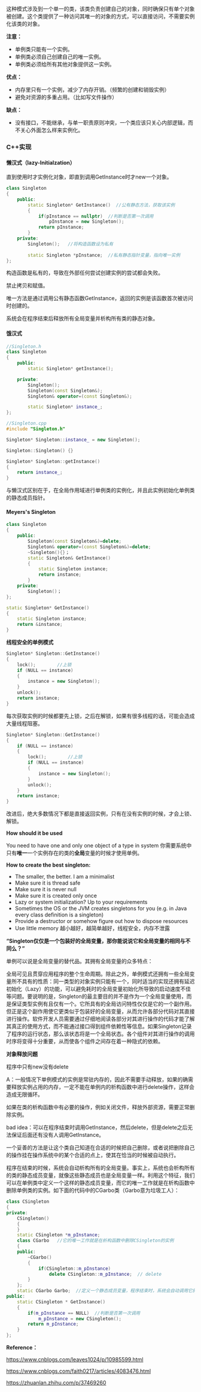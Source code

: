 这种模式涉及到一个单一的类，该类负责创建自己的对象，同时确保只有单个对象被创建。这个类提供了一种访问其唯一的对象的方式，可以直接访问，不需要实例化该类的对象。

**注意：**

- 单例类只能有一个实例。
- 单例类必须自己创建自己的唯一实例。
- 单例类必须给所有其他对象提供这一实例。

**优点：**

- 内存里只有一个实例，减少了内存开销。（频繁的创建和销毁实例）
- 避免对资源的多重占用。（比如写文件操作）

**缺点：**

- 没有接口，不能继承，与单一职责原则冲突，一个类应该只关心内部逻辑，而不关心外面怎么样来实例化。

  

### **C++实现**

#### 懒汉式（lazy-Initialzation）

直到使用时才实例化对象，即直到调用GetInstance时才new一个对象。

```c++
class Singleton
{
    public:
        static Singleton* GetInstance()  //公有静态方法，获取该实例
        {
            if(pInstance == nullptr)  //判断是否第一次调用
                pInstance = new Singleton();
            return pInstance;
        }
    private:
        Singleton();   //将构造函数设为私有
 
        static Singleton *pInstance;  //私有静态指针变量，指向唯一实例
};
```

构造函数是私有的，导致在外部任何尝试创建实例的尝试都会失败。

禁止拷贝和赋值。

唯一方法是通过调用公有静态函数GetInstance，返回的实例是该函数首次被访问时创建的。

系统会在程序结束后释放所有全局变量并析构所有类的静态对象。



#### **饿汉式**

```c++
//Singleton.h
class Singleton 
{
    public:
        static Singleton* getInstance();

    private:
        Singleton();
        Singleton(const Singleton&);
        Singleton& operator=(const Singleton&);

        static Singleton* instance_;
};

//Singleton.cpp
#include "Singleton.h"

Singleton* Singleton::instance_ = new Singleton();

Singleton::Singleton() {}

Singleton* Singleton::getInstance() 
{
    return instance_;
}
```

与懒汉式区别在于，在全局作用域进行单例类的实例化，并且此实例初始化单例类的静态成员指针。



#### **Meyers's Singleton**

```c++
class Singleton
{
    public:
        Singleton(const Singleton&)=delete;
        Singleton& operator=(const Singleton&)=delete;
        ~Singleton(){}；
        static Singleton& GetInstance()
        {
            static Singleton instance;
            return instance;
        }
    private:
        Singleton()；
};
```

```C++
static Singleton* GetInstance()
{
    static Singleton instance;
    return &instance;
}
```

**线程安全的单例模式**

```c++
Singleton* Singleton::GetInstance() 
{
    lock();        //上锁
    if (NULL == instance) 
    {
        instance = new Singleton();
    }
    unlock();
    return instance;
}
```

每次获取实例的时候都要先上锁，之后在解锁，如果有很多线程的话，可能会造成大量线程阻塞。

```c++
Singleton* Singleton::GetInstance() 
{
    if (NULL == instance) 
    {
        lock();        //上锁
        if (NULL == instance) 
        {
            instance = new Singleton();
        }
        unlock();
    }
    return instance;
}
```

改进后，绝大多数情况下都是直接返回实例，只有在没有实例的时候，才会上锁、解锁。

**How should it be used**

You need to have one and only one object of a type in system
你需要系统中只有**唯一**一个实例存在的类的**全局**变量的时候才使用单例。

**How to create the best singleton:**

- The smaller, the better. I am a minimalist
- Make sure it is thread safe
- Make sure it is never null
- Make sure it is created only once
- Lazy or system initialization? Up to your requirements
- Sometimes the OS or the JVM creates singletons for you (e.g. in Java every class definition is a singleton)
- Provide a destructor or somehow figure out how to dispose resources
- Use little memory
  越小越好，越简单越好，线程安全，内存不泄露

**“Singleton仅仅是一个包装好的全局变量，那你能说说它和全局变量的相同与不同么？”**

单例可以说是全局变量的替代品。其拥有全局变量的众多特点：

​		全局可见且贯穿应用程序的整个生命周期。除此之外，单例模式还拥有一些全局变量所不具有的性质：同一类型的对象实例只能有一个，同时适当的实现还拥有延迟初始化（Lazy）的功能，可以避免耗时的全局变量初始化所导致的启动速度不佳等问题。要说明的是，Singleton的最主要目的并不是作为一个全局变量使用，而是保证类型实例有且仅有一个。它所具有的全局访问特性仅仅是它的一个副作用。但正是这个副作用使它更类似于包装好的全局变量，从而允许各部分代码对其直接进行操作。软件开发人员需要通过仔细地阅读各部分对其进行操作的代码才能了解其真正的使用方式，而不能通过接口得到组件依赖性等信息。如果Singleton记录了程序的运行状态，那么该状态将是一个全局状态。各个组件对其进行操作的调用时序将变得十分重要，从而使各个组件之间存在着一种隐式的依赖。

**对象释放问题**

程序中只有new没有delete

A：一般情况下单例模式的实例是常驻内存的，因此不需要手动释放，如果的确需要释放实例占用的内存，一定不能在单例内的析构函数中进行delete操作，这样会造成无限循环。

如果在类的析构函数中有必要的操作，例如关闭文件，释放外部资源，需要正常删除实例。

bad idea：可以在程序结束时调用GetInstance，然后delete，但是delete之后无法保证后面还有没有人调用GetInstance。

一个妥善的方法是让这个类自己知道在合适的时候把自己删除，或者说把删除自己的操作挂在操作系统中的某个合适的点上，使其在恰当的时候被自动执行。

程序在结束的时候，系统会自动析构所有的全局变量。事实上，系统也会析构所有的类的静态成员变量，就像这些静态成员也是全局变量一样。利用这个特征，我们可以在单例类中定义一个这样的静态成员变量，而它的唯一工作就是在析构函数中删除单例类的实例。如下面的代码中的CGarbo类（Garbo意为垃圾工人）：

```c++
class CSingleton  
{  
private:  
    CSingleton()  
    {  
    }  
    static CSingleton *m_pInstance;  
    class CGarbo   //它的唯一工作就是在析构函数中删除CSingleton的实例  
    {  
    public:  
        ~CGarbo()  
        {  
            if(CSingleton::m_pInstance)  
                delete CSingleton::m_pInstance;  // delete
        }  
    };  
    static CGarbo Garbo;  //定义一个静态成员变量，程序结束时，系统会自动调用它的析构函数  
public:  
    static CSingleton * GetInstance()  
    {  
        if(m_pInstance == NULL)  //判断是否第一次调用  
            m_pInstance = new CSingleton();  
        return m_pInstance;  
    }  
};  
```

**Reference：**

https://www.cnblogs.com/leaves1024/p/10985599.html

https://www.cnblogs.com/faith0217/articles/4083476.html

https://zhuanlan.zhihu.com/p/37469260